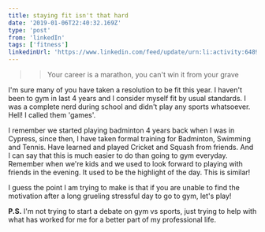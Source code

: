 ```yaml
---
title: staying fit isn't that hard
date: '2019-01-06T22:40:32.169Z'
type: 'post'
from: 'linkedIn'
tags: ['fitness']
linkedinUrl: 'https://www.linkedin.com/feed/update/urn:li:activity:6489758742337372160/'
---
```



> > Your career is a marathon, you can't win it from your grave

I'm sure many of you have taken a resolution to be fit this year. I haven't been to gym in last 4 years and I consider myself fit by usual standards. I was a complete nerd during school and didn't play any sports whatsoever. Hell! I called them 'games'.
 
I remember we started playing badminton 4 years back when I was in Cypress, since then, I have taken formal training for Badminton, Swimming and Tennis. Have learned and played Cricket and Squash from friends. And I can say that this is much easier to do than going to gym everyday. Remember when we're kids and we used to look forward to playing with friends in the evening. It used to be the highlight of the day. This is similar!

I guess the point I am trying to make is that if you are unable to find the motivation after a long grueling stressful day to go to gym, let's play! 

**P.S.** I'm not trying to start a debate on gym vs sports, just trying to help with what has worked for me for a better part of my professional life.